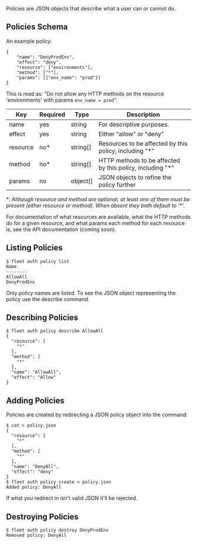 Policies are JSON objects that describe what a user can or cannot do.

Policies Schema
----

An example policy:

```
{
	"name": "DenyProdEnv",
	"effect": "deny",
	"resource": ["environments"],
	"method": ["*"],
	"params": [{"env_name": "prod"}]
}
```

This is read as: "Do not allow any HTTP methods on the resource 'environments' with params `env_name = prod`".

| Key      | Required | Type     | Description                                                |
|----------|----------|----------|------------------------------------------------------------|
| name     | yes      | string   | For descriptive purposes.                                  |
| effect   | yes      | string   | Either "allow" or "deny"                                   |
| resource | no\*     | string[] | Resources to be affected by this policy, including "\*"    |
| method   | no\*     | string[] | HTTP methods to be affected by this policy, including "\*" |
| params   | no       | object[] | JSON objects to refine the policy further                 |

\*: *Although resource and method are optional, at least one of them must be present (either resource *or* method). When absent they both default to '\*'.*

For documentation of what resources are available, what the HTTP methods do for a given resource, and what params each method for each resource is, see the API documentation (coming soon).

Listing Policies
----

```
$ fleet auth policy list
Name
--------
AllowAll
DenyProdEnv
```

Only policy names are listed. To see the JSON object representing the policy use the describe command.

Describing Policies
----

```
$ fleet auth policy describe AllowAll
{
  "resource": [
    "*"
  ],
  "method": [
    "*"
  ],
  "name": "AllowAll",
  "effect": "Allow"
}
```

Adding Policies
---

Policies are created by redirecting a JSON policy object into the command:

```
$ cat > policy.json
{
  "resource": [
    "*"
  ],
  "method": [
    "*"
  ],
  "name": "DenyAll",
  "effect": "deny"
}
$ fleet auth policy create < policy.json
Added policy: DenyAll
```

If what you redirect in isn't valid JSON it'll be rejected.

Destroying Policies
----

```
$ fleet auth policy destroy DenyProdEnv
Removed policy: DenyAll
```
